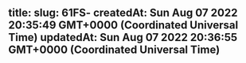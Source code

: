 
title: 
slug: 61FS-
createdAt: Sun Aug 07 2022 20:35:49 GMT+0000 (Coordinated Universal Time)
updatedAt: Sun Aug 07 2022 20:36:55 GMT+0000 (Coordinated Universal Time)
---


